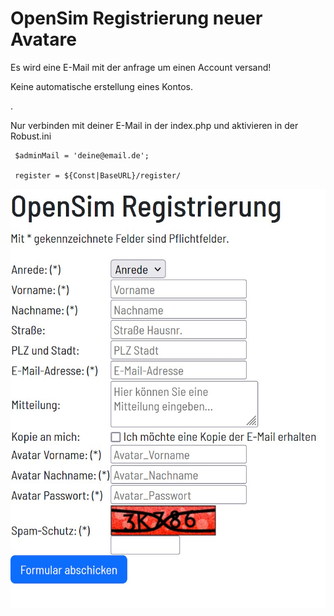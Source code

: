 # OpenSim Registrierung neuer Avatare
Es wird eine E-Mail mit der anfrage um einen Account versand!

Keine automatische erstellung eines Kontos.

.

Nur verbinden mit deiner E-Mail in der index.php und aktivieren in der Robust.ini

     $adminMail = 'deine@email.de';

     register = ${Const|BaseURL}/register/

     

![GitHub Logo](https://github.com/BigManzai/OpenSim-Shell-Script/blob/main/web/register/register.jpg)
